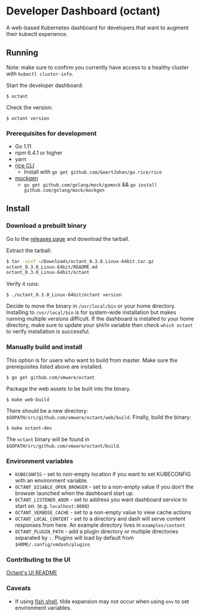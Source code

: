 # Developer Dashboard (octant)

A web-based Kubernetes dashboard for developers that want to augment their kubectl experience.

## Running

Note: make sure to confirm you currently have access to a healthy cluster with `kubectl cluster-info`.

Start the developer dashboard:

`$ octant`

Check the version:

`$ octant version`

### Prerequisites for development

* Go 1.11
* npm 6.4.1 or higher
* yarn
* [rice CLI](https://github.com/GeertJohan/go.rice)
  * Install with `go get github.com/GeertJohan/go.rice/rice`
* [mockgen](https://github.com/golang/gomock)
  * `go get github.com/golang/mock/gomock` && `go install github.com/golang/mock/mockgen`

## Install

### Download a prebuilt binary

Go to the [releases page](https://github.com/vmware/octant/releases) and download the tarball.

Extract the tarball:

```sh
$ tar -xzvf ~/Downloads/octant_0.3.0_Linux-64bit.tar.gz
octant_0.3.0_Linux-64bit/README.md
octant_0.3.0_Linux-64bit/octant
```

Verify it runs:

`$ ./octant_0.3.0_Linux-64bit/octant version`

Decide to move the binary in `/usr/local/bin` or your home directory. Installing to `/usr/local/bin` is for system-wide installation but makes running multiple versions difficult. If the dashboard is installed to your home directory, make sure to update your `$PATH` variable then check `which octant` to verify installation is successful.

### Manually build and install

This option is for users who want to build from master. Make sure the prerequisites listed above are installed.

`$ go get github.com/vmware/octant`

Package the web assets to be built into the binary.

`$ make web-build`

There should be a new directory: `$GOPATH/src/github.com/vmware/octant/web/build`. Finally, build the binary:

`$ make octant-dev`

The `octant` binary will be found in `$GOPATH/src/github.com/vmware/octant/build`.

### Environment variables

* `KUBECONFIG` - set to non-empty location if you want to set KUBECONFIG with an environment variable.
* `OCTANT_DISABLE_OPEN_BROWSER` - set to a non-empty value if you don't the browser launched when the dashboard start up.
* `OCTANT_LISTENER_ADDR` - set to address you want dashboard service to start on. (e.g. `localhost:8080`)
* `OCTANT_VERBOSE_CACHE` - set to a non-empty value to view cache actions
* `OCTANT_LOCAL_CONTENT` - set to a directory and dash will serve content responses from here. An example directory lives in `examples/content`
* `OCTANT_PLUGIN_PATH` - add a plugin directory or multiple directories separated by `:`. Plugins will load by default from `$HOME/.config/vmdash/plugins`

### Contributing to the UI

[Octant's UI README](web)

### Caveats

* If using [fish shell](https://fishshell.com), tilde expansion may not occur when using `env` to set environment variables.

